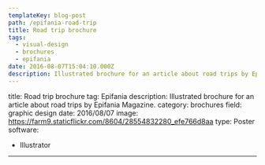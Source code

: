 ```yaml
---
templateKey: blog-post
path: /epifania-road-trip
title: Road trip brochure
tags:
  - visual-design
  - brochures
  - epifania
date: 2016-08-07T15:04:10.000Z
description: Illustrated brochure for an article about road trips by Epifania Magazine.
---
```


title: Road trip brochure
tag: Epifania
description: Illustrated brochure for an article about road trips by Epifania Magazine.
category: brochures
field: graphic design
date: 2016/08/07
image: https://farm9.staticflickr.com/8604/28554832280_efe766d8aa
type: Poster
software:
- Illustrator
---
